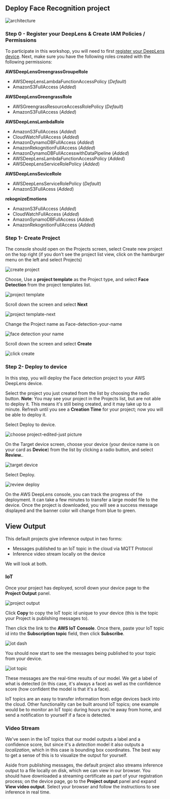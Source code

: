 ## Deploy Face Recognition project

![architecture](https://user-images.githubusercontent.com/36491325/48433430-107a2480-e745-11e8-9069-2f6a19ae5dce.png)

### Step 0 - Register your DeepLens & Create IAM Policies / Permissions

To participate in this workshop, you will need to first [register your DeepLens device](https://docs.aws.amazon.com/deeplens/latest/dg/deeplens-getting-started-register.html). Next, make sure you have the following roles created with the following permissions:

**AWSDeepLensGreengrassGroupeRole**
* AWSDeepLensLambdaFunctionAccessPolicy (*Default*)
* AmazonS3FullAccess (*Added*)

**AWSDeepLensGreengrassRole**
* AWSGreengrassResourceAccessRolePolicy (*Default*)
* AmazonS3FullAccess (*Added*)

**AWSDeepLensLambdaRole**
* AmazonS3FullAccess (*Added*)
* CloudWatchFullAccess (*Added*)
* AmazonDynamoDBFullAccess (*Added*)
* AmazonRekognitionFullAccess (*Added*)
* AmazonDynamoDBFullAccesswithDataPipeline (*Added*)
* AWSDeepLensLambdaFunctionAccessPolicy (*Added*)
* AWSDeepLensServiceRolePolicy (*Added*)
 
**AWSDeepLensSeviceRole**
* AWSDeepLensServiceRolePolicy (*Default*)
* AmazonS3FullAcess (*Added*)
 
**rekognizeEmotions**
* AmazonS3FullAccess (*Added*)
* CloudWatchFullAccess (*Added*)
* AmazonSynamoDBFullAccess (*Added*)
* AmazonRekognitionFullAccess (*Added*)

### Step 1- Create Project

The console should open on the Projects screen, select Create new project on the top right (if you don’t see the project list view, click on the hamburger menu on the left and select Projects)

![create project](https://user-images.githubusercontent.com/11222214/38657905-82207e44-3dd7-11e8-83ef-52049e229e33.JPG)

Choose, Use a **project template** as the Project type, and select **Face Detection** from the project templates list.

![project template](https://user-images.githubusercontent.com/11222214/38657922-958edd7c-3dd7-11e8-830b-ec129d9363e6.JPG)

Scroll down the screen and select **Next**

![project template-next](https://user-images.githubusercontent.com/11222214/38657930-a3f6c1a4-3dd7-11e8-96a9-3f3cebb1712e.JPG)

Change the Project name as Face-detection-your-name

![face detection your name](https://user-images.githubusercontent.com/11222214/38657948-b8cc049a-3dd7-11e8-948f-1d32948408d1.JPG)

Scroll down the screen and select **Create**


![click create](https://user-images.githubusercontent.com/11222214/38657969-d573db7c-3dd7-11e8-9f45-fc6d1eb25a4b.JPG)


### Step 2- Deploy to device
In this step, you will deploy the Face detection project to your AWS DeepLens device.

Select the project you just created from the list by choosing the radio button.
**Note**: You may see your project in the Projects list, but are not able to deploy it. This means it's still being created, and it may take up to a minute. Refresh until you see a **Creation Time** for your project; now you will be able to deploy it.


Select Deploy to device.


![choose project-edited-just picture](https://user-images.githubusercontent.com/11222214/38657988-eb9d98b6-3dd7-11e8-8c94-7273fcfa6e1b.jpg)

On the Target device screen, choose your device (your device name is on your card as **Device**) from the list by clicking a radio button, and select **Review.**.

![target device](https://user-images.githubusercontent.com/11222214/38658011-088f81d2-3dd8-11e8-972a-9342b7b3e291.JPG)

Select Deploy.

![review deploy](https://user-images.githubusercontent.com/11222214/38658032-223db2e8-3dd8-11e8-9bdf-04779cd0e0e6.JPG)

On the AWS DeepLens console, you can track the progress of the deployment. It can take a few minutes to transfer a large model file to the device. Once the project is downloaded, you will see a success message displayed and the banner color will change from blue to green.

## View Output

This default projects give inference output in two forms:
* Messages published to an IoT topic in the cloud via MQTT Protocol
* Inference video stream locally on the device

We will look at both.

### IoT 

Once your project has deployed, scroll down your device page to the **Project Output** panel.

![project output](https://user-images.githubusercontent.com/36491325/48432499-7d3fef80-e742-11e8-9740-43711b7df651.png)

Click **Copy** to copy the IoT topic id unique to your device (this is the topic your Project is publishing messages to).

Then click the link to the **AWS IoT Console**. Once there, paste your IoT topic id into the **Subscription topic** field, then click **Subscribe**.

![iot dash](https://user-images.githubusercontent.com/36491325/48432695-1ec74100-e743-11e8-8af6-3268234b7233.png)

You should now start to see the messages being published to your topic from your device.

![iot topic](https://user-images.githubusercontent.com/36491325/48432734-3e5e6980-e743-11e8-83d7-3bfc46f10de6.png)

These messages are the real-time results of our model. We get a label of what is detected (in this case, it's always a face) as well as the confidence score (how confident the model is that it's a face).

IoT topics are an easy to transfer information from edge devices back into the cloud. Other functionality can be built around IoT topics; one example would be to monitor an IoT topic during hours you're away from home, and send a notification to yourself if a face is detected.

### Video Stream

We've seen in the IoT topics that our model outputs a label and a confidence score, but since it's a *detection* model it also outputs a *localization*, which in this case is bounding box coordinates. The best way to get a sense of this is to visualize the output for yourself.
 
Aside from publishing messages, the default project also streams inference output to a file locally on disk, which we can view in our browser. You should have downloaded a streaming certificate as part of your registration process; on the device page, go to the **Project output** panel and expand **View video output**. Select your browser and follow the instructions to see inference in real time.

